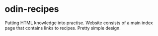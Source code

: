 # odin-recipes
Putting HTML knowledge into practise.
Website consists of a main index page that contains links to recipes.
Pretty simple design.